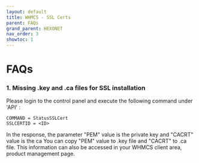 ```yaml
---
layout: default
title: WHMCS - SSL Certs
parent: FAQs
grand_parent: HEXONET
nav_order: 3
showtoc: 1
---
```


# FAQs

### 1. Missing .key and .ca files for SSL installation

Please login to the control panel and execute the following command under 'API' :

    COMMAND = StatusSSLCert
    SSLCERTID = <ID>

In the response, the parameter "PEM" value is the private key and "CACRT" value is the ca
You can copy "PEM" value to .key file and "CACRT" to .ca file.
This information can also be accessed in your WHMCS client area, product management page.
